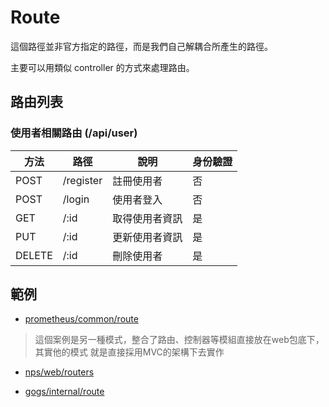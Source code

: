 # Route

這個路徑並非官方指定的路徑，而是我們自己解耦合所產生的路徑。

主要可以用類似 controller 的方式來處理路由。

## 路由列表

### 使用者相關路由 (/api/user)

| 方法   | 路徑       | 說明         | 身份驗證 |
| ---- | -------- | ------------ | -------- |
| POST | /register | 註冊使用者     | 否       |
| POST | /login    | 使用者登入     | 否       |
| GET  | /:id      | 取得使用者資訊 | 是       |
| PUT  | /:id      | 更新使用者資訊 | 是       |
| DELETE | /:id      | 刪除使用者     | 是       |

## 範例

- [prometheus/common/route](https://github.com/prometheus/common/tree/main/route)

> 這個案例是另一種模式，整合了路由、控制器等模組直接放在web包底下，其實他的模式
> 就是直接採用MVC的架構下去實作

- [nps/web/routers](https://github.com/ehang-io/nps/tree/master/web/routers)

- [gogs/internal/route](https://github.com/gogs/gogs/tree/main/internal/route)
